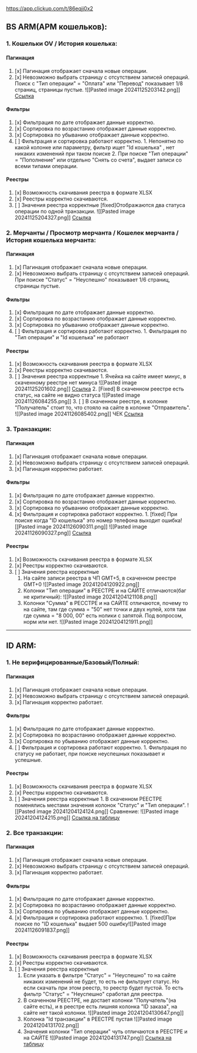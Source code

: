 https://app.clickup.com/t/86eqjj0x2
## BS ARM(АРМ кошельков):
### 1. Кошельки OV / История кошелька:
#### Пагинация 
1. [x] Пагинация отображает сначала новые операции.
2. [x] Невозможно выбрать страницу с отсутствием записей операций.
       Поиск с "Тип операции" = "Оплата" или "Перевод" показывает 1/8 страниц, страницы пустые. 
       ![[Pasted image 20241125203142.png]]
       [Ссылка](https://onevision-dev.wallet-business-service-arm.onevisionpay.com/wallets/3ff4c658-f28b-4d30-bdc9-65abb9644149/history?dateStart=2021-11-25&dateEnd=2024-11-25&page=1&status=success&type=pay&sort=created_at&sort_from=asc)

#### Фильтры
1. [x] Фильтрация по дате отображает данные корректно.
2. [x] Сортировка по возрастанию отображает данные корректно.
3. [x] Сортировка по убыванию отображает данные корректно.
4. [ ]  Фильтрация и сортировка работают корректно.
       1. Непонятно по какой колонке или параметру, фильтр ищет "Id кошелька" , нет никаких изменений при таком поиске
       2. При поиске "Тип операции" = "Пополнение" или отдельно "Снять со счета", выдает записи со всеми типами операции. 
  
#### Реестры
1. [x] Возможность скачивания реестра в формате XLSX
2. [x] Реестры корректно скачиваются.
3. [ ] Значения реестра корректные
       [fixed]Отображаются два статуса операции по одной транзакции. 
       ![[Pasted image 20241125204327.png]]
       [Ссылка](https://onevision-dev.wallet-business-service-arm.onevisionpay.com/wallets/3ff4c658-f28b-4d30-bdc9-65abb9644149/history?dateStart=2021-11-25&dateEnd=2024-11-25&page=1&type=refill&sort=created_at&sort_from=asc)


### 2. Мерчанты / Просмотр мерчанта / Кошелек мерчанта /  История кошелька мерчанта:
#### Пагинация
1. [x] Пагинация отображает сначала новые операции.
2. [x] Невозможно выбрать страницу с отсутствием записей операций.
       При поиске "Статус" = "Неуспешно" показывает 1/6 страниц, страницы пустые. 
#### Фильтры
1. [x] Фильтрация по дате отображает данные корректно.
2. [x] Сортировка по возрастанию отображает данные корректно.
3. [x] Сортировка по убыванию отображает данные корректно.
4. [ ] Фильтрация и сортировка работают корректно.
       1. Фильтрация по "Тип операции" и "Id кошелька" не работают

#### Реестры
1. [x] Возможность скачивания реестра в формате XLSX
3. [x] Реестры корректно скачиваются.
4. [ ] Значения реестра корректные
       1. Ячейка на сайте имеет минус, в скаченному реестре нет минуса
       ![[Pasted image 20241125201602.png]]
       [Ссылка](https://onevision-dev.wallet-business-service-arm.onevisionpay.com/merchants/2/wallets/fdeda041-09d3-4ad5-aa85-66aa37240ba5/history?dateStart=2024-10-22&dateEnd=2024-10-22&page=1&sort=created_at&sort_from=desc&phone=fdeda041-09d3-4ad5-aa85-66aa37240ba5)
       2. [Fixed] В скаченном реестре есть статус, на сайте не видно статуса
       ![[Pasted image 20241126084255.png]]
       3. [ ] В скаченном реестре, в колонке "Получатель" стоит то, что стояло на сайте в колонке "Отправитель". ![[Pasted image 20241126085402.png]]  ЧЕК [Ссылка](https://onevision-dev.wallet-business-service-arm.onevisionpay.com/merchants/2/wallets/fdeda041-09d3-4ad5-aa85-66aa37240ba5/history?dateStart=2023-11-26&dateEnd=2024-11-26&page=1&sort=created_at&sort_from=desc)
       


### 3. Транзакции:
#### Пагинация
1. [x] Пагинация отображает сначала новые операции.
2. [x] Невозможно выбрать страницу с отсутствием записей операций.
3. [x] Пагинация корректно работает.
#### Фильтры
1. [x] Фильтрация по дате отображает данные корректно.
2. [x] Сортировка по возрастанию отображает данные корректно.
3. [x] Сортировка по убыванию отображает данные корректно.
4. [x] Фильтрация и сортировка работают корректно.
       1. [fixed] При поиске когда "ID кошелька" это номер телефона выходит ошибка![[Pasted image 20241126090311.png]] ![[Pasted image 20241126090327.png]] [Ссылка](https://onevision-dev.wallet-business-service-arm.onevisionpay.com/registry?date_to=2024-11-26&date_from=2021-11-26&sort=date&sort_from=desc&page=5)
#### Реестры
1. [x] Возможность скачивания реестра в формате XLSX
3. [x] Реестры корректно скачиваются.
4. [ ] Значения реестра корректные
    1. На сайте записи реестра в ЧП GMT+5, в скаченном реестре GMT+0 
        ![[Pasted image 20241204120922.png]]
    2. Колонки "Тип операции" в РЕЕСТРЕ и на САЙТЕ отличаются(баг не критичный):
        ![[Pasted image 20241204121108.png]]
    3. Колонки "Сумма" в РЕССТРЕ и на САЙТЕ отличаются, почему то на сайте, там где сумма = "50" нет точки и двух нулей, хотя там где сумма = "8 000, 00" есть нолики с запятой. Под вопросом, норм или нет.
        ![[Pasted image 20241204121911.png]]


---
## ID ARM:
### 1. Не верифицированные/Базовый/Полный:
#### Пагинация
1. [x] Пагинация отображает сначала новые операции.
2. [x] Невозможно выбрать страницу с отсутствием записей операций.
3. [x] Пагинация корректно работает.
#### Фильтры
1. [x] Фильтрация по дате отображает данные корректно.
2. [x] Сортировка по возрастанию отображает данные корректно.
3. [x] Сортировка по убыванию отображает данные корректно.
4. [ ] Фильтрация и сортировка работают корректно.
       1. Фильтрация по статусу не работает, при поиске неуспешных показывает и успешные.

#### Реестры
1. [x] Возможность скачивания реестра в формате XLSX
2. [x] Реестры корректно скачиваются.
3. [ ] Значения реестра корректные
       1. В скаченном РЕЕСТРЕ поменялись местами значения колонок "Статус" и "Тип операции".
          ![[Pasted image 20241204124124.png]]
          Сравнение:
		  ![[Pasted image 20241204124215.png]] [Ссылка на таблицу](https://docs.google.com/spreadsheets/d/1vRMjs_jYiqrbVaJXfDYcVMLVLwsmnu_IX5dxDJCO5c0/edit?gid=0#gid=0) 

### 2. Все транзакции:
#### Пагинация
1. [x] Пагинация отображает сначала новые операции.
2. [x] Невозможно выбрать страницу с отсутствием записей операций.
3. [x] Пагинация корректно работает.
#### Фильтры
1. [x] Фильтрация по дате отображает данные корректно.
2. [x] Сортировка по возрастанию отображает данные корректно.
3. [x] Сортировка по убыванию отображает данные корректно.
4. [x] Фильтрация и сортировка работают корректно.
       1. [fixed]При поиске по "ID кошелька" выдает 500 ошибку![[Pasted image 20241126091837.png]]
#### Реестры
1. [x] Возможность скачивания реестра в формате XLSX
3. [x] Реестры корректно скачиваются.
4. [ ] Значения реестра корректные
    1. Если указать в фильтре "Статус" = "Неуспешно" то на сайте никаких изменений не будет, то есть не фильтрует статус. Но если скачать при этом реестр, то реестр будет пустой. То есть фильтр "Статус" = "Неуспешно" сработал для реестра.
    2. В скаченном РЕЕСТРЕ, не достает колонки "Получатель"(на сайте есть), и в реестре есть лишняя колонка "ID заказа", на сайте нет такой колонки.
          ![[Pasted image 20241204130647.png]]   
    3. Колонка "Id транзакции" в РЕЕСТРЕ пустая
         ![[Pasted image 20241204131702.png]]
    4. Значения колонки "Тип операции" чуть отличаются в РЕЕСТРЕ и на САЙТЕ
        ![[Pasted image 20241204131747.png]]
    [Ссылка на таблицу](https://docs.google.com/spreadsheets/d/1LesRcT2-8itrwOUoVKA3W4476b6pESOaWnBGXmzzS94/edit?gid=0#gid=0)
        

